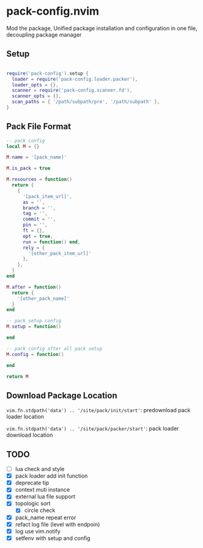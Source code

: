 # pack-config.nvim

Mod the package, Unified package installation and configuration in one file, decoupling package manager

## Setup

```lua

require('pack-config').setup {
  loader = require('pack-config.loader.packer'),
  loader_opts = {},
  scanner = require('pack-config.scanner.fd'),
  scanner_opts = {},
  scan_paths = { '/path/subpath/pre', '/path/subpath' },
}
```

## Pack File Format

```lua
-- pack config
local M = {}

M.name = '[pack_name]'

M.is_pack = true

M.resources = function()
  return {
    {
      '[pack_item_url]',
      as = '',
      branch = '',
      tag = '',
      commit = '',
      pin = '',
      ft = {},
      opt = true,
      run = function() end,
      rely = {
        '[other_pack_item_url]'
      },
    },
  }
end

M.after = function()
  return {
    '[other_pack_name]'
  }
end

-- pack setup config
M.setup = function()

end

-- pack config after all pack setup
M.config = function()

end

return M
```

## Download Package Location

`vim.fn.stdpath('data') .. '/site/pack/init/start'`: predownload pack loader location

`vim.fn.stdpath('data') .. '/site/pack/packer/start'`: pack loader download location

## TODO

- [ ] lua check and style
- [x] pack loader add init function
- [x] deprecate tip
- [x] context muti instance
- [x] external lua file support
- [x] topologic sort
  - [x] circle check
- [x] pack_name repeat error
- [x] refact log file (level with endpoin)
- [x] log use vim.notify
- [x] setfenv with setup and config
